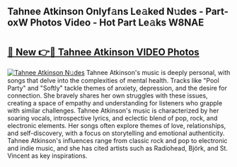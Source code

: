 ## Tahnee Atkinson Onlyf𝚊ns Le𝚊ked N𝚞des - Part-oxW Photos Video - Hot Part Le𝚊ks W8NAE

# <h2><a href="http://ab55879.deff.icu/?id=Tahnee+Atkinson">🔗 New 👉🔴 Tahnee Atkinson VIDEO Photos</a></h2>

[![Tahnee Atkinson N𝚞des](https://i.imgur.com/rIISA9y.gif)](http://ab55879.deff.icu/?id=Tahnee+Atkinson)
Tahnee Atkinson's music is deeply personal, with songs that delve into the complexities of mental health. Tracks like "Pool Party" and "Softly" tackle themes of anxiety, depression, and the desire for connection. She bravely shares her own struggles with these issues, creating a space of empathy and understanding for listeners who grapple with similar challenges. Tahnee Atkinson's music is characterized by her soaring vocals, introspective lyrics, and eclectic blend of pop, rock, and electronic elements. Her songs often explore themes of love, relationships, and self-discovery, with a focus on storytelling and emotional authenticity. Tahnee Atkinson's influences range from classic rock and pop to electronic and indie music, and she has cited artists such as Radiohead, Björk, and St. Vincent as key inspirations.
